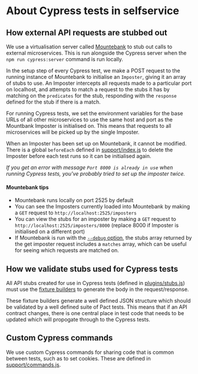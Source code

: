 # About Cypress tests in selfservice

## How external API requests are stubbed out

We use a virtualisation server called [Mountebank](http://www.mbtest.org/) to stub out calls to external microservices. This is run alongside the Cypress server when the `npm run cypress:server` command is run locally.

In the setup step of every Cypress test, we make a POST request to the running instance of Mountebank to initialise an `Imposter`, giving it an array of stubs to use. An Imposter intercepts all requests made to a particular port on localhost, and attempts to match a request to the stubs it has by matching on the `predicates` for the stub, responding with the `response` defined for the stub if there is a match.

For running Cypress tests, we set the environment variables for the base URLs of all other microservices to use the same host and port as the Mountbank Imposter is initialised on. This means that requests to all microservices will be picked up by the single Imposter.

When an Imposter has been set up on Mountebank, it cannot be modified. There is a global `beforeEach` defined in [support/index.js](./support/index.js) to delete the Imposter before each test runs so it can be initialised again.

_If you get an error with message `Port 8000 is already in use` when running Cypress tests, you've probably tried to set up the imposter twice._

#### Mountebank tips

* Mountebank runs locally on port 2525 by default
* You can see the Imposters currently loaded into Mountebank by making a `GET` request to `http://localhost:2525/imposters`
* You can view the stubs for an imposter by making a `GET` request to `http://localhost:2525/imposters/8000` (replace 8000 if Imposter is initialised on a different port)
* If Mountebank is run with the [`--debug` option](http://www.mbtest.org/docs/commandLine), the stubs array returned by the get imposter request includes a `matches` array, which can be useful for seeing which requests are matched on.

## How we validate stubs used for Cypress tests

All API stubs created for use in Cypress tests (defined in [plugins/stubs.js](./plugins/stubs.js)) must use the [fixture builders](test/fixtures/fixture-builders.md) to generate the body in the request/response. 

These fixture builders generate a well defined JSON structure which should be validated by a well defined suite of Pact tests. This means that if an API contract changes, there is one central place in test code that needs to be updated which will propogate through to the Cypress tests.

## Custom Cypress commands

We use custom Cypress commands for sharing code that is common between tests, such as to set cookies. These are defined in [support/commands.js](./support/commands.js). 